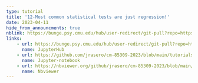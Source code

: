 ```yaml
---
type: tutorial
title: '12-Most common statistical tests are just regression!'
date: 2023-04-11
hide_from_announcments: true
nblink: https://bunge.psy.cmu.edu/hub/user-redirect/git-pull?repo=https%3A%2F%2Fgithub.com%2Fjrasero%2Fcm-85309-2023&branch=main&urlpath=tree%2Fcm-85309-2023%2Ftutorials%2Fweek-12%2F12-Most_tests_are_just_regression.ipynb
links:
    - url: https://bunge.psy.cmu.edu/hub/user-redirect/git-pull?repo=https%3A%2F%2Fgithub.com%2Fjrasero%2Fcm-85309-2023&branch=main&urlpath=tree%2Fcm-85309-2023%2Ftutorials%2Fweek-12%2F12-Most_tests_are_just_regression.ipynb
      name: JupyterHub
    - url: https://github.com/jrasero/cm-85309-2023/blob/main/tutorials/week-12/12-Most_tests_are_just_regression.ipynb
      name: Jupyter-notebook
    - url: https://nbviewer.org/github/jrasero/cm-85309-2023/blob/main/tutorials/week-12/12-Most_tests_are_just_regression.ipynb
      name: Nbviewer
---
```

